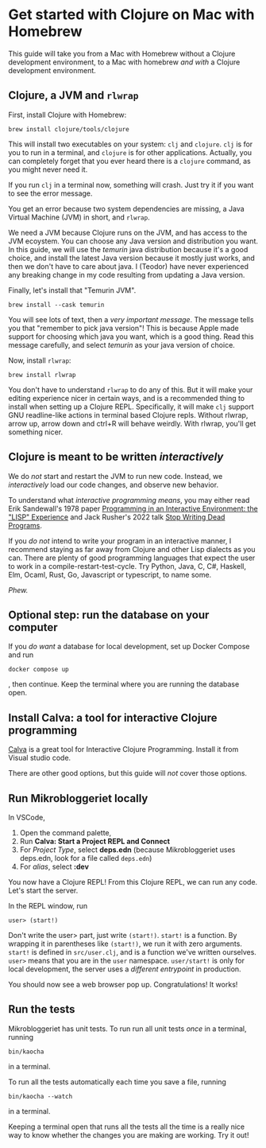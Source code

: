 # Get started with Clojure on Mac with Homebrew

This guide will take you from a Mac with Homebrew without a Clojure development environment, to a Mac with homebrew _and with_ a Clojure development environment.

## Clojure, a JVM and `rlwrap`

First, install Clojure with Homebrew:

```shell
brew install clojure/tools/clojure
```

This will install two executables on your system: `clj` and `clojure`.
`clj` is for you to run in a terminal, and `clojure` is for other applications.
Actually, you can completely forget that you ever heard there is a `clojure` command, as you might never need it.

If you run `clj` in a terminal now, something will crash.
Just try it if you want to see the error message.

You get an error because two system dependencies are missing, a Java Virtual Machine (JVM) in short, and `rlwrap`.

We need a JVM because Clojure runs on the JVM, and has access to the JVM ecoystem.
You can choose any Java version and distribution you want.
In this guide, we will use the _temurin_ java distribution because it's a good choice, and install the latest Java version because it mostly just works, and then we don't have to care about java.
I (Teodor) have never experienced any breaking change in my code resulting from updating a Java version.

Finally, let's install that "Temurin JVM".

```shell
brew install --cask temurin
```

You will see lots of text, then a _very important message_.
The message tells you that "remember to pick java version"!
This is because Apple made support for choosing which java you want, which is a good thing.
Read this message carefully, and select _temurin_ as your java version of choice.

Now, install `rlwrap`:

```shell
brew install rlwrap
```

You don't have to understand `rlwrap` to do any of this.
But it will make your editing experience nicer in certain ways, and is a recommended thing to install when setting up a Clojure REPL.
Specifically, it will make `clj` support GNU readline-like actions in terminal based Clojure repls.
Without rlwrap, arrow up, arrow down and ctrl+R will behave weirdly.
With rlwrap, you'll get something nicer.

## Clojure is meant to be written _interactively_

We do _not_ start and restart the JVM to run new code.
Instead, we _interactively_ load our code changes, and observe new behavior.

To understand what _interactive programming means_, you may either read Erik Sandewall's 1978 paper [Programming in an Interactive Environment: the "LISP" Experience] and Jack Rusher's 2022 talk [Stop Writing Dead Programs].

[Programming in an Interactive Environment: the "LISP" Experience]: https://www.softwarepreservation.org/projects/interactive_c/bib/Sandewall-1978.pdf
[Stop Writing Dead Programs]: https://www.youtube.com/watch?v=8Ab3ArE8W3s

If you _do not_ intend to write your program in an interactive manner, I recommend staying as far away from Clojure and other Lisp dialects as you can.
There are plenty of good programming languages that expect the user to work in a compile-restart-test-cycle.
Try Python, Java, C, C#, Haskell, Elm, Ocaml, Rust, Go, Javascript or typescript, to name some.

_Phew._

## Optional step: run the database on your computer

If you _do want_ a database for local development, set up Docker Compose and run

```shell
docker compose up
```

, then continue.
Keep the terminal where you are running the database open.

## Install Calva: a tool for interactive Clojure programming

[Calva] is a great tool for Interactive Clojure Programming.
Install it from Visual studio code.

There are other good options, but this guide will _not_ cover those options.

[Calva]: https://calva.io

## Run Mikrobloggeriet locally

In VSCode,

1. Open the command palette,
2. Run **Calva: Start a Project REPL and Connect**
3. For *Project Type*, select **deps.edn**
   (because Mikrobloggeriet uses deps.edn, look for a file called `deps.edn`)
4. For *alias*, select **:dev**

You now have a Clojure REPL!
From this Clojure REPL, we can run any code.
Let's start the server.

In the REPL window, run

```
user> (start!)
```

Don't write the user> part, just write `(start!)`.
`start!` is a function.
By wrapping it in parentheses like `(start!)`, we run it with zero arguments.
`start!` is defined in `src/user.clj`, and is a function we've written ourselves.
`user>` means that you are in the `user` namespace.
`user/start!` is only for local development, the server uses a _different entrypoint_ in production.

You should now see a web browser pop up.
Congratulations!
It works!

## Run the tests

Mikrobloggeriet has unit tests.
To run run all unit tests _once_ in a terminal, running

```
bin/kaocha
```

in a terminal.

To run all the tests automatically each time you save a file, running

```
bin/kaocha --watch
```

in a terminal.

Keeping a terminal open that runs all the tests all the time is a really nice way to know whether the changes you are making are working.
Try it out!
